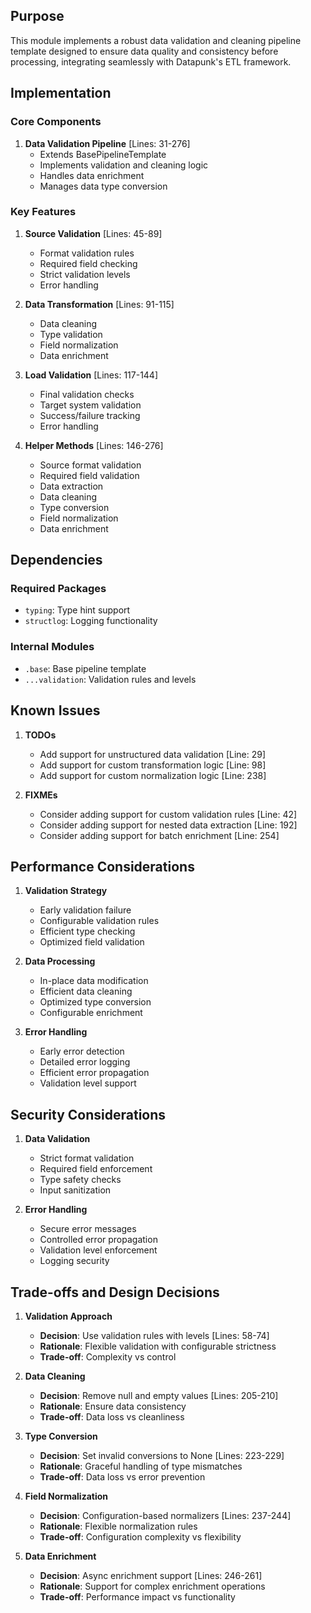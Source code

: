 ## Purpose

This module implements a robust data validation and cleaning pipeline template designed to ensure data quality and consistency before processing, integrating seamlessly with Datapunk's ETL framework.

## Implementation

### Core Components

1. **Data Validation Pipeline** [Lines: 31-276]
   - Extends BasePipelineTemplate
   - Implements validation and cleaning logic
   - Handles data enrichment
   - Manages data type conversion

### Key Features

1. **Source Validation** [Lines: 45-89]

   - Format validation rules
   - Required field checking
   - Strict validation levels
   - Error handling

2. **Data Transformation** [Lines: 91-115]

   - Data cleaning
   - Type validation
   - Field normalization
   - Data enrichment

3. **Load Validation** [Lines: 117-144]

   - Final validation checks
   - Target system validation
   - Success/failure tracking
   - Error handling

4. **Helper Methods** [Lines: 146-276]
   - Source format validation
   - Required field validation
   - Data extraction
   - Data cleaning
   - Type conversion
   - Field normalization
   - Data enrichment

## Dependencies

### Required Packages

- `typing`: Type hint support
- `structlog`: Logging functionality

### Internal Modules

- `.base`: Base pipeline template
- `...validation`: Validation rules and levels

## Known Issues

1. **TODOs**

   - Add support for unstructured data validation [Line: 29]
   - Add support for custom transformation logic [Line: 98]
   - Add support for custom normalization logic [Line: 238]

2. **FIXMEs**
   - Consider adding support for custom validation rules [Line: 42]
   - Consider adding support for nested data extraction [Line: 192]
   - Consider adding support for batch enrichment [Line: 254]

## Performance Considerations

1. **Validation Strategy**

   - Early validation failure
   - Configurable validation rules
   - Efficient type checking
   - Optimized field validation

2. **Data Processing**

   - In-place data modification
   - Efficient data cleaning
   - Optimized type conversion
   - Configurable enrichment

3. **Error Handling**
   - Early error detection
   - Detailed error logging
   - Efficient error propagation
   - Validation level support

## Security Considerations

1. **Data Validation**

   - Strict format validation
   - Required field enforcement
   - Type safety checks
   - Input sanitization

2. **Error Handling**
   - Secure error messages
   - Controlled error propagation
   - Validation level enforcement
   - Logging security

## Trade-offs and Design Decisions

1. **Validation Approach**

   - **Decision**: Use validation rules with levels [Lines: 58-74]
   - **Rationale**: Flexible validation with configurable strictness
   - **Trade-off**: Complexity vs control

2. **Data Cleaning**

   - **Decision**: Remove null and empty values [Lines: 205-210]
   - **Rationale**: Ensure data consistency
   - **Trade-off**: Data loss vs cleanliness

3. **Type Conversion**

   - **Decision**: Set invalid conversions to None [Lines: 223-229]
   - **Rationale**: Graceful handling of type mismatches
   - **Trade-off**: Data loss vs error prevention

4. **Field Normalization**

   - **Decision**: Configuration-based normalizers [Lines: 237-244]
   - **Rationale**: Flexible normalization rules
   - **Trade-off**: Configuration complexity vs flexibility

5. **Data Enrichment**
   - **Decision**: Async enrichment support [Lines: 246-261]
   - **Rationale**: Support for complex enrichment operations
   - **Trade-off**: Performance impact vs functionality
